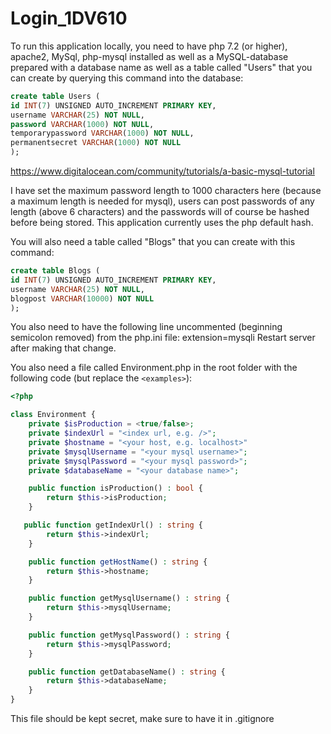 # Login_1DV610

To run this application locally, you need to have php 7.2 (or higher), apache2, MySql, php-mysql installed as well as a MySQL-database prepared with a database name as well as a table called "Users" that you can create by querying this command into the database:

```sql
create table Users (
id INT(7) UNSIGNED AUTO_INCREMENT PRIMARY KEY, 
username VARCHAR(25) NOT NULL,
password VARCHAR(1000) NOT NULL,
temporarypassword VARCHAR(1000) NOT NULL,
permanentsecret VARCHAR(1000) NOT NULL
);
```

https://www.digitalocean.com/community/tutorials/a-basic-mysql-tutorial

I have set the maximum password length to 1000 characters here (because a maximum length is needed for mysql), users can post passwords of any length (above 6 characters) and the passwords will of course be hashed before being stored. This application currently uses the php default hash. 

You will also need a table called "Blogs" that you can create with this command:

```sql
create table Blogs (
id INT(7) UNSIGNED AUTO_INCREMENT PRIMARY KEY, 
username VARCHAR(25) NOT NULL,
blogpost VARCHAR(10000) NOT NULL
);
```

You also need to have the following line uncommented (beginning semicolon removed) from the php.ini file:
extension=mysqli
Restart server after making that change. 

You also need a file called Environment.php in the root folder with the following code (but replace the `<examples>`):

```php
<?php

class Environment {
    private $isProduction = <true/false>;
    private $indexUrl = "<index url, e.g. />"; 
    private $hostname = "<your host, e.g. localhost>"
    private $mysqlUsername = "<your mysql username>";
    private $mysqlPassword = "<your mysql password>";
    private $databaseName = "<your database name>";

    public function isProduction() : bool {
        return $this->isProduction;
    }

   public function getIndexUrl() : string {
        return $this->indexUrl;
    }

    public function getHostName() : string {
        return $this->hostname;
    }

    public function getMysqlUsername() : string {
        return $this->mysqlUsername;
    }

    public function getMysqlPassword() : string {
        return $this->mysqlPassword;
    }

    public function getDatabaseName() : string {
        return $this->databaseName;
    }
}
```

This file should be kept secret, make sure to have it in .gitignore
